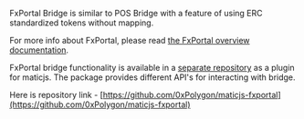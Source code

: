 FxPortal Bridge is similar to POS Bridge with a feature of using ERC standardized tokens without mapping.

For more info about FxPortal, please read [the FxPortal overview documentation](../../pos/how-to/bridging/l1-l2-communication/fx-portal.md).

FxPortal bridge functionality is available in a [separate repository](https://github.com/0xPolygon/maticjs-fxportal) as a plugin for maticjs. The package provides different API's for interacting with bridge.

Here is repository link - [https://github.com/0xPolygon/maticjs-fxportal](https://github.com/0xPolygon/maticjs-fxportal)
